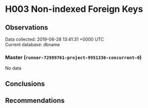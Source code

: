 # H003 Non-indexed Foreign Keys #

## Observations ##
Data collected: 2019-06-28 13:41:31 +0000 UTC  
Current database: dbname  

### Master (`runner-72989761-project-9951336-concurrent-0`) ###


No data


## Conclusions ##


## Recommendations ##

